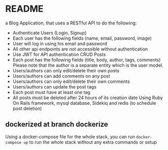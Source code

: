 # README

a Blog Application, that uses a RESTful API to do the
following:

- Authenticate Users (Login, Signup)
- Each user has the following fields (name, email, password, image)
- User will log in using his email and password
- All other api endpoints are not accessible without authentication
- Use JWT for API authentication
CRUD Posts
- Each post has the following fields (title, body, author, tags, comments) ​ Please
note that the author is a separate entity which is the user model.
- Users/authors can only edit/delete their own posts
- Users/authors can add comments on any post
- Users/authors can only edit/delete their own comments
- Users/authors can update the post tags
- Each post must have at least one tag
- All posts must be deleted after 24 hours of its creation date
Using Ruby On Rails framework, mysql database, Sidekiq and redis (to schedule post deletion)

dockerized at branch dockerize
-

Using a docker-compose file for the whole stack, you can run `docker-compose up` to run
the whole stack without any extra commands or setup

